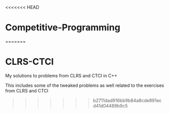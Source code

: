 <<<<<<< HEAD
# Competitive-Programming
=======
# CLRS-CTCI
My solutions to problems from CLRS and CTCI in C++

This includes some of the tweaked problems as well related to the exercises from CLRS and CTCI
>>>>>>> b2711dad916bb9b84a8cde891ecd41d04489b9c5
